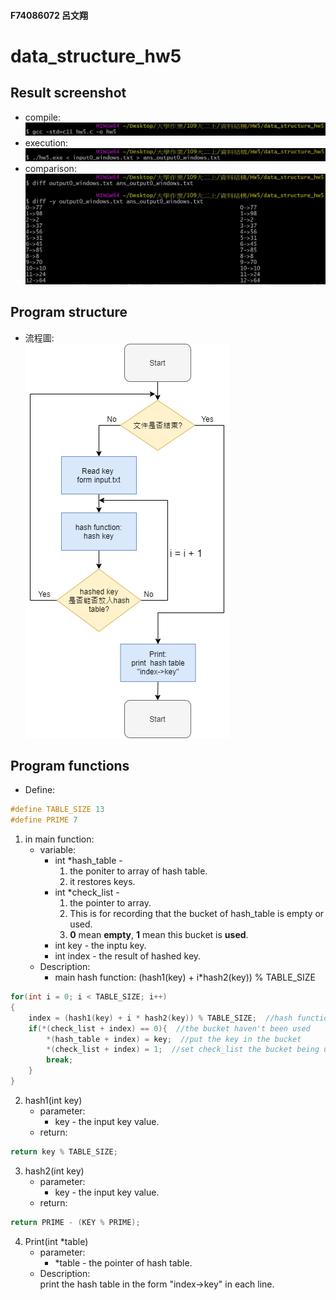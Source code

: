 #### F74086072 呂文翔
# data_structure_hw5
## Result screenshot
* compile:  
![image](https://github.com/ShawnLu31/data_structure_hw5/blob/main/compile.JPG)
* execution:  
![image](https://github.com/ShawnLu31/data_structure_hw5/blob/main/execution.JPG)
* comparison:  
![image](https://github.com/ShawnLu31/data_structure_hw5/blob/main/diff.JPG)
## Program structure
* 流程圖:  
![image](https://github.com/ShawnLu31/data_structure_hw5/blob/main/structure.png)
## Program functions
* Define:  
```c
#define TABLE_SIZE 13  
#define PRIME 7
```
1. in main function:
    * variable:
        * int *hash_table -  
            1. the poniter to array of hash table.  
            2. it restores keys.
        * int *check_list -  
            1. the pointer to array.  
            2. This is for recording that the bucket of hash_table is empty or used.  
            3. **0** mean **empty**, **1** mean this bucket is **used**.  
        * int key - the inptu key.
        * int index - the result of hashed key.
    * Description:  
        * main hash function: (hash1(key) + i*hash2(key)) % TABLE_SIZE
```c
for(int i = 0; i < TABLE_SIZE; i++)
{
    index = (hash1(key) + i * hash2(key)) % TABLE_SIZE;  //hash function
    if(*(check_list + index) == 0){  //the bucket haven't been used
        *(hash_table + index) = key;  //put the key in the bucket
        *(check_list + index) = 1;  //set check_list the bucket being used
        break;
    }
}
```
2. hash1(int key)
    * parameter:
        * key - the input key value.
    * return:  
```c
return key % TABLE_SIZE;
```
3. hash2(int key)
    * parameter:
        * key - the input key value.
    * return:  
```c
return PRIME - (KEY % PRIME);
```
4. Print(int *table)
    * parameter:
        * *table - the pointer of hash table.
    * Description:  
        print the hash table in the form "index->key" in each line.
